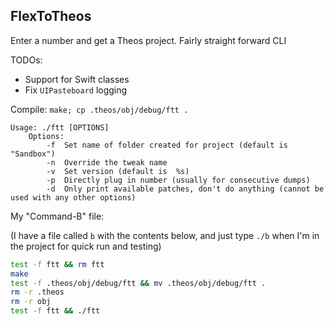 ## FlexToTheos 

Enter a number and get a Theos project. Fairly straight forward CLI

TODOs: 
 - Support for Swift classes
 - Fix `UIPasteboard` logging 

Compile: `make; cp .theos/obj/debug/ftt .`

```
Usage: ./ftt [OPTIONS]
    Options: 
		-f  Set name of folder created for project (default is "Sandbox")
		-n  Override the tweak name
		-v  Set version (default is  %s)
		-p  Directly plug in number (usually for consecutive dumps)
		-d  Only print available patches, don't do anything (cannot be used with any other options)
```


My "Command-B" file: 

(I have a file called `b` with the contents below, and just type `./b` when I'm in the project for quick run and testing)

```bash
test -f ftt && rm ftt 
make
test -f .theos/obj/debug/ftt && mv .theos/obj/debug/ftt .
rm -r .theos
rm -r obj
test -f ftt && ./ftt 
```
